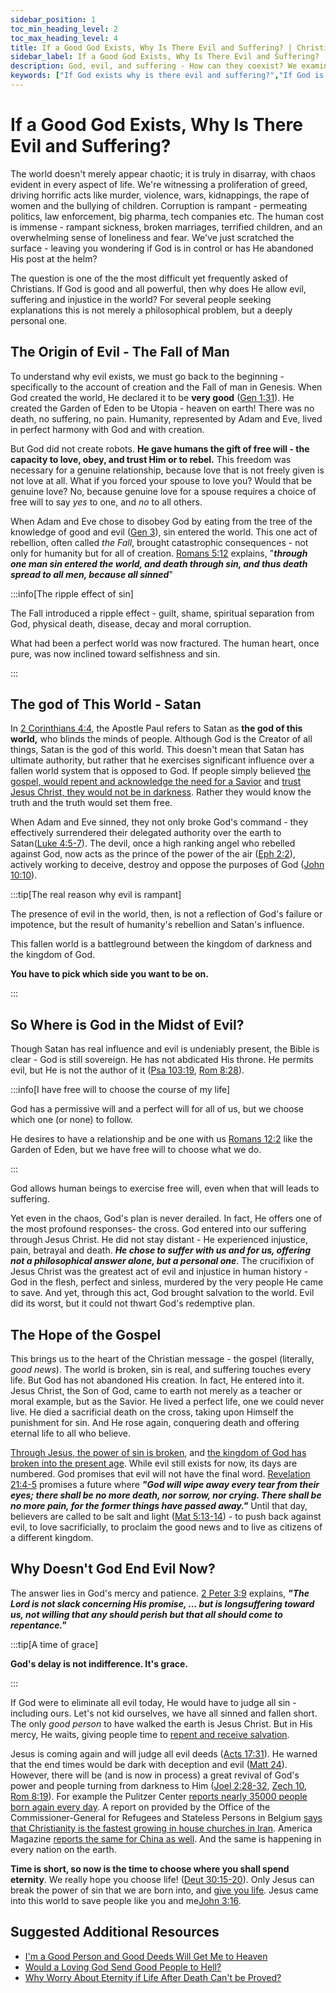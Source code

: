 ```yaml
---
sidebar_position: 1
toc_min_heading_level: 2
toc_max_heading_level: 4
title: If a Good God Exists, Why Is There Evil and Suffering? | Christian Apologetics
sidebar_label: If a Good God Exists, Why Is There Evil and Suffering?
description: God, evil, and suffering - How can they coexist? We examine the answer, exploring free will, the fall, and suffering's role in God's ultimate redemptive plan.
keywords: ["If God exists why is there evil and suffering?","If God is good and all powerful, why does He allow evil, suffering, and injustice in the world?","The problem of evil","Christian views on suffering","Free will and suffering","Biblical explanation of evil","God's plan for suffering","Why does God allow suffering?"]
---
```


# If a Good God Exists, Why Is There Evil and Suffering?

The world doesn't merely appear chaotic; it is truly in disarray, with chaos evident in every aspect of life. We're
witnessing a proliferation of greed, driving horrific acts like murder, violence, wars, kidnappings, the rape of women
and the bullying of children. Corruption is rampant - permeating politics, law enforcement, big pharma, tech companies etc.
The human cost is immense - rampant sickness, broken marriages, terrified children, and an overwhelming sense of
loneliness and fear. We've just scratched the surface - leaving you wondering if God is in control or has He abandoned His
post at the helm? 

The question is one of the the most difficult yet frequently asked of Christians. If God is good and all powerful, then why
does He allow evil, suffering and injustice in the world? For several people seeking explanations this is not merely a
philosophical problem, but a deeply personal one.

## The Origin of Evil - The Fall of Man

To understand why evil exists, we must go back to the beginning - specifically to the account of creation and the Fall of man
in Genesis. When God created the world, He declared it to be **very good**
([Gen 1:31](https://www.biblegateway.com/passage/?search=Genesis%201%3A31&version=NKJV)). He created the Garden of Eden to be
Utopia - heaven on earth! There was no death, no suffering, no pain. Humanity, represented by Adam and Eve, lived in perfect
harmony with God and with creation.

But God did not create robots. **He gave humans the gift of free will - the capacity to love, obey, and trust Him or to rebel.**
This freedom was necessary for a genuine relationship, because love that is not freely given is not love at all. What if you
forced your spouse to love you? Would that be genuine love? No, because genuine love for a spouse requires a choice of free
will to say *yes* to one, and *no* to all others.

When Adam and Eve chose to disobey God by eating from the tree of the knowledge of good and evil
([Gen 3](https://www.biblegateway.com/passage/?search=Genesis%203&version=NKJV)), sin entered the world. This one act of
rebellion, often called *the Fall*, brought catastrophic consequences - not only for humanity but for all of creation.
[Romans 5:12](https://www.biblegateway.com/passage/?search=romans%205%3A12&version=NKJV) explains, "***through one man sin
entered the world, and death through sin, and thus death spread to all men, because all sinned***"

:::info[The ripple effect of sin]

The Fall introduced a ripple effect - guilt, shame, spiritual separation from God, physical death, disease, decay
and moral corruption.

What had been a perfect world was now fractured. The human heart, once pure, was now inclined toward selfishness and sin.

:::

## The god of This World - Satan

In [2 Corinthians 4:4](https://www.biblegateway.com/passage/?search=2%20Corinthians%204%3A4&version=NKJV), the
Apostle Paul refers to Satan as **the god of this world,** who blinds the minds of people. Although God is the Creator
of all things, Satan is the god of this world. This doesn't mean that Satan has ultimate authority, but rather that
he exercises significant influence over a fallen world system that is opposed to God. If people simply believed [the
gospel, would repent and acknowledge the need for a Savior](../../jesus/because-he-lives/salvation-and-redemption.md)
and [trust Jesus Christ, they would not be in darkness](../../jesus/because-he-lives/i-can-face-tomorrow.md). Rather
they would know the truth and the truth would set them free.

When Adam and Eve sinned, they not only broke God's command - they effectively surrendered their delegated authority
over the earth to Satan([Luke 4:5-7](https://www.biblegateway.com/passage/?search=Luke%204%3A5-7&version=NKJV)).
The devil, once a high ranking angel who rebelled against God, now acts as the prince of the power of the air
([Eph 2:2](https://www.biblegateway.com/passage/?search=eph%202%3A2&version=NKJV)), actively working
to deceive, destroy and oppose the purposes of God
([John 10:10](https://www.biblegateway.com/passage/?search=john%2010%3A10&version=NKJV)).

:::tip[The real reason why evil is rampant]

The presence of evil in the world, then, is not a reflection of God's failure or impotence, but the result of humanity's
rebellion and Satan's influence. 

This fallen world is a battleground between the kingdom of darkness and the kingdom of God. 

**You have to pick which side you want to be on.**

:::

## So Where is God in the Midst of Evil?

Though Satan has real influence and evil is undeniably present, the Bible is clear - God is still sovereign. He
has not abdicated His throne. He permits evil, but He is not the author of it
([Psa 103:19](https://www.biblegateway.com/passage/?search=Psalm%20103%3A19&version=NKJV),
[Rom 8:28](https://www.biblegateway.com/passage/?search=Romans%208%3A28&version=NKJV)). 

:::info[I have free will to choose the course of my life]

God has a permissive will and a perfect will for all of us, but we choose which one (or none) to follow.

He desires to have a relationship and be one with us
[Romans 12:2](https://www.biblegateway.com/passage/?search=Romans%2012%3A2&version=NKJV) like the Garden of Eden,
but we have free will to choose what we do.

:::

God allows human beings to exercise free will, even when that will leads to suffering.

Yet even in the chaos, God's plan is never derailed. In fact, He offers one of the most profound responses- the cross.
God entered into our suffering through Jesus Christ. He did not stay distant - He experienced injustice, pain, betrayal
and death. ***He chose to suffer with us and for us, offering not a philosophical answer alone, but a personal one***.
The crucifixion of Jesus Christ was the greatest act of evil and injustice in human history - God in the flesh, perfect
and sinless, murdered by the very people He came to save. And yet, through this act, God brought salvation to the world.
Evil did its worst, but it could not thwart God's redemptive plan.

## The Hope of the Gospel

This brings us to the heart of the Christian message - the gospel (literally, *good news*). The world is broken,
sin is real, and suffering touches every life. But God has not abandoned His creation. In fact, He entered into it.
Jesus Christ, the Son of God, came to earth not merely as a teacher or moral example, but as the Savior.
He lived a perfect life, one we could never live. He died a sacrificial death on the cross, taking upon Himself the
punishment for sin. And He rose again, conquering death and offering eternal life to all who believe.

[Through Jesus, the power of sin is broken](../../jesus/because-he-lives/salvation-and-redemption.md), and
[the kingdom of God has broken into the present age](../../jesus/crediblilty/teachings-of-jesus.md#the-kingdom-of-god).
While evil still exists for now, its days are numbered. God promises that evil will not have the final word.
[Revelation 21:4-5](https://www.biblegateway.com/passage/?search=Rev%2021%3A4-5&version=NKJV) promises a future where
***"God will wipe away every tear from their eyes; there shall be no more death, nor sorrow, nor crying. There shall be no more pain, for the former things have passed away."*** Until that day, believers are called to be salt and light
([Mat 5:13-14](https://www.biblegateway.com/passage/?search=Mat%205%3A13-14&version=NKJV)) - to push back against
evil, to love sacrificially, to proclaim the good news and to live as citizens of a different kingdom.


## Why Doesn't God End Evil Now?

The answer lies in God's mercy and patience.
[2 Peter 3:9](https://www.biblegateway.com/passage/?search=2%20Peter%203%3A9&version=NKJV) explains,
***"The Lord is not slack concerning His promise, ... but is longsuffering toward us, not willing that any should
perish but that all should come to repentance."***

:::tip[A time of grace]

**God's delay is not indifference. It's grace.**

:::

If God were to eliminate all evil today, He would have to judge all sin - including ours. Let's not kid
ourselves, we have all sinned and fallen short. The only *good person* to have walked the earth is Jesus
Christ. But in His mercy, He waits, giving people time to [repent and receive salvation](../../jesus/because-he-lives/new-identity-in-christ.mdx).


Jesus is coming again and will judge all evil deeds ([Acts 17:31](https://www.biblegateway.com/passage/?search=Acts%2017%3A31&version=NKJV)).
He warned that the end times would be dark with deception and evil ([Matt 24](https://www.biblegateway.com/passage/?search=Matthew%2024&version=nKJV)). However, there will be 
(and is now in process) a great revival of God's power and people turning from darkness to Him
([Joel 2:28-32](https://www.biblegateway.com/passage/?search=Joel%202%3A28-32&version=NKJV),
[Zech 10](https://www.biblegateway.com/passage/?search=zech%2010&version=NKJV),
[Rom 8:19](https://www.biblegateway.com/passage/?search=rom%208%3A19&version=NKJV)).
For example the Pulitzer Center [reports nearly 35000 people born again every day](https://pulitzercenter.org/stories/pentecostalism-massive-global-growth-under-radar). A report on provided by the Office of the Commissioner-General for Refugees and Stateless Persons in Belgium [says that Christianity
is the fastest growing in house churches in Iran](https://landinfo.no/wp-content/uploads/2018/04/Iran-Christian-converts-and-house-churches-1-prevalence-and-conditions-for-religious-practice.pdf). America Magazine [reports the same for China as well](https://www.americamagazine.org/faith/2018/05/01/chinese-government-targeting-young-christians-229592).
And the same is happening in every nation on the earth.

**Time is short, so now is the time to choose where you shall spend eternity**. We really hope you
choose life! ([Deut 30:15-20](https://www.biblegateway.com/passage/?search=Deuteronomy%2030%3A15-20&version=NKJV)).
Only Jesus can break the power of sin that we are born into, and [give you life](../../jesus/because-he-lives/i-can-face-tomorrow.md).
Jesus came into this world to save people like you and me[John 3:16](https://www.biblegateway.com/passage/?search=john%203%3A16&version=NKJV).


## Suggested Additional Resources

- [I'm a Good Person and Good Deeds Will Get Me to Heaven ](./im-a-good-person-and-my-good-deeds-will-get-me-to-heaven.md)
- [Would a Loving God Send Good People to Hell?](./would-a-loving-god-send-good-people-to-hell.md)
- [Why Worry About Eternity if Life After Death Can't be Proved?](./why-worry-about-eternity-if-life-after-death-cant-be-proved.md)
